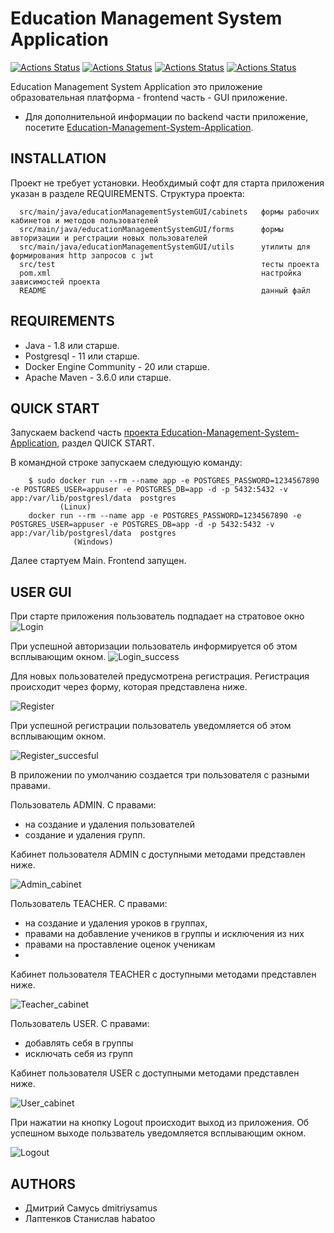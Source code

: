 Education Management System Application
=============================

[![Actions Status](https://img.shields.io/badge/JAVA-1.8-brightgreen)](https://img.shields.io/badge/JAVA-1.8-brightgreen)
[![Actions Status](https://img.shields.io/badge/Apache%20Maven-3.6.0-blue)](https://img.shields.io/badge/Apache%20Maven-3.6.0-blue)
[![Actions Status](https://img.shields.io/badge/Docker-20.10.7-orange)](https://img.shields.io/badge/Docker-20.10.7-orange)
[![Actions Status](https://img.shields.io/badge/PostgreSQL-11.1-blue)](https://img.shields.io/badge/PostgreSQL-11.1-blue)


Education Management System Application это приложение образовательная платформа - frontend
часть - GUI приложение.

+ Для дополнительной информации по backend части приложение,
  посетите [Education-Management-System-Application](https://github.com/Habatoo/EducationManagementSystemApplication).

INSTALLATION
------------

Проект не требует установки. Необхдимый софт для старта приложения указан в разделе REQUIREMENTS.
Структура проекта:

      src/main/java/educationManagementSystemGUI/cabinets   формы рабочих кабинетов и методов пользователей
      src/main/java/educationManagementSystemGUI/forms      формы авторизации и регстрации новых пользователей
      src/main/java/educationManagementSystemGUI/utils      утилиты для формирования http запросов с jwt
      src/test                                              тесты проекта
      pom.xml                                               настройка зависимостей проекта
      README                                                данный файл


REQUIREMENTS
------------

+ Java - 1.8 или старше.
+ Postgresql - 11 или старше.
+ Docker Engine Community - 20 или старше.
+ Apache Maven - 3.6.0 или старше.

QUICK START
-----------

Запускаем backend часть 
[проекта Education-Management-System-Application](https://github.com/Habatoo/EducationManagementSystemApplication), раздел QUICK START.

В командной строке запускаем следующую команду:

        $ sudo docker run --rm --name app -e POSTGRES_PASSWORD=1234567890 -e POSTGRES_USER=appuser -e POSTGRES_DB=app -d -p 5432:5432 -v app:/var/lib/postgresl/data  postgres
               (Linux)
        docker run --rm --name app -e POSTGRES_PASSWORD=1234567890 -e POSTGRES_USER=appuser -e POSTGRES_DB=app -d -p 5432:5432 -v app:/var/lib/postgresl/data  postgres
                  (Windows)

Далее стартуем Main. Frontend запущен.

USER GUI
-----------

При старте приложения пользователь подпадает на стратовое окно
![Login](https://user-images.githubusercontent.com/34543104/142753514-84bc55a0-25a5-4f4c-bb26-5b78a87d5439.png)

При успешной авторизации пользователь информируется об этом всплывающим окном.
![Login_success](https://user-images.githubusercontent.com/34543104/142753553-e6b8f85f-cda7-40c1-8155-95fee2edae0a.png)

Для новых пользователей предусмотрена регистрация. Регистрация происходит через форму, которая
представлена ниже.

![Register](https://user-images.githubusercontent.com/34543104/142753536-a50f0f1b-3a91-4b69-8bf7-21734312ddc2.png)

При успешной регистрации пользователь уведомляется об этом всплывающим окном.

![Register_succesful](https://user-images.githubusercontent.com/34543104/142753764-c90461c2-b8c2-42f2-a6be-0015ef50b35e.png)

В приложении по умолчанию создается три пользователя с разными правами. 

Пользователь ADMIN. С правами:
+ на создание и удаления пользователей
+ создание и удаления групп.

Кабинет пользователя ADMIN с доступными методами представлен ниже.

![Admin_cabinet](https://user-images.githubusercontent.com/34543104/142753569-549f7ec5-189f-4ffa-9a3e-f4d9aa5bd3be.png)

Пользователь TEACHER. С правами:
+ на создание и удаления уроков в группах, 
+ правами на добавление учеников в группы и исключения из них
+ правами на проставление оценок ученикам
+ 
Кабинет пользователя TEACHER с доступными методами представлен ниже.

![Teacher_cabinet](https://user-images.githubusercontent.com/34543104/142753587-68abd4e8-e456-49a2-aba0-f400accc0794.png)

Пользователь USER. С правами:
+ добавлять себя в группы
+ исключать себя из групп

Кабинет пользователя USER с доступными методами представлен ниже.

![User_cabinet](https://user-images.githubusercontent.com/34543104/142753601-df6145ee-f79b-4715-b78a-557a607b08f8.png)

При нажатии на кнопку Logout происходит выход из приложения. Об успешном выходе
пользватель уведомляется всплывающим окном.

![Logout](https://user-images.githubusercontent.com/34543104/142753621-9a8e1b40-af62-49e1-a8d2-a9a222b2189a.png)


AUTHORS
------------

+ Дмитрий Самусь dmitriysamus
+ Лаптенков Станислав habatoo